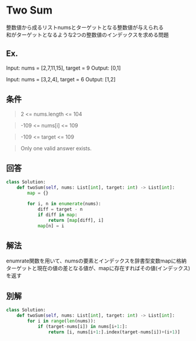 # Two Sum
整数値から成るリストnumsとターゲットとなる整数値が与えられる  
和がターゲットとなるような2つの整数値のインデックスを求める問題  

## Ex.
Input: nums = [2,7,11,15], target = 9
Output: [0,1]

Input: nums = [3,2,4], target = 6
Output: [1,2]

## 条件
>  2 <= nums.length <= 104
 
> -109 <= nums[i] <= 109

> -109 <= target <= 109

> Only one valid answer exists.  

## 回答
``` python
class Solution:
    def twoSum(self, nums: List[int], target: int) -> List[int]:
        map = {}

        for i, n in enumerate(nums):
            diff = target - n
            if diff in map:
                return [map[diff], i]
            map[n] = i
```

## 解法
enumrate関数を用いて、numsの要素とインデックスを辞書型変数mapに格納  
ターゲットと現在の値の差となる値が、mapに存在すればその値(インデックス)を返す

## 別解
``` python
class Solution:
    def twoSum(self, nums: List[int], target: int) -> List[int]:
        for i in range(len(nums)):
            if (target-nums[i]) in nums[i+1:]:
                return [i, nums[i+1:].index(target-nums[i])+(i+1)]
```
